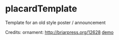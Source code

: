 placardTemplate
===============

Template for an old style poster / announcement

Credits: ornament: http://briarpress.org/12628
<a href="http://www.woudziel.nl/githubdemo/placardTemplate/">demo</a>